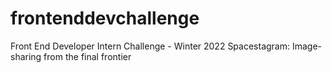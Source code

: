 # frontenddevchallenge
Front End Developer Intern Challenge - Winter 2022  Spacestagram: Image-sharing from the final frontier
